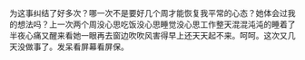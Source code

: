 为这事纠结了好多次？哪一次不是要好几个周才能恢复我平常的心态？她体会过我的想法吗？上一次两个周没心思吃饭没心思睡觉没心思工作整天混混沌沌的睡着了半夜心痛又醒来看她一眼再去窗边吹吹风害得早上还天天起不来。呵呵。这次又几天没做事了。发呆看屏幕看屏保。 ​​​​